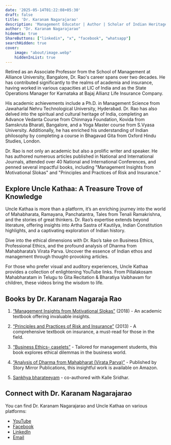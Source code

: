 ```yaml
---
date: '2025-05-14T01:22:08+05:30'
draft: false
title: 'Dr. Karanam Nagarajarao'
description: 'Management Educator | Author | Scholar of Indian Heritage and Indian Knowledge System'
author: "Dr. Karanam Nagarajarao"
hidemeta: true
ShareButtons: ["linkedin", "x", "facebook", "whatsapp"]
searchHidden: true
cover:
    image: "about/image.webp"
    hiddenInList: true
---
```


Retired as an Associate Professor from the School of Management at Alliance University, Bangalore, Dr. Rao's career spans over two decades. He has contributed significantly to the realms of academia and insurance, having worked in various capacities at LIC of India and as the State Operations Manager for Karnataka at Bajaj Allianz Life Insurance Company.

His academic achievements include a Ph.D. in Management Science from Jawaharlal Nehru Technological University, Hyderabad. Dr. Rao has also delved into the spiritual and cultural heritage of India, completing an Advance Vedanta Course from Chinmaya Foundation, Kovida from Samskruta Bharati, Bangalore, and a Yoga Master course from S.Vyasa University. Additionally, he has enriched his understanding of Indian philosophy by completing a course in Bhagavad Gita from Oxford Hindu Studies, London.

Dr. Rao is not only an academic but also a prolific writer and speaker. He has authored numerous articles published in National and International Journals, attended over 40 National and International Conferences, and penned several impactful books, including "Management Insights from Motivational Slokas" and "Principles and Practices of Risk and Insurance."

## Explore Uncle Kathaa: A Treasure Trove of Knowledge
Uncle Kathaa is more than a platform, it’s an enriching journey into the world of Mahabharata, Ramayana, Panchatantra, Tales from Tenali Ramakrishna, and the stories of great thinkers. Dr. Rao’s expertise extends beyond literature, offering insights into Artha Sastra of Kautilya, Indian Constitution highlights, and a captivating exploration of Indian history.

Dive into the ethical dimensions with Dr. Rao’s take on Business Ethics, Professional Ethics, and the profound analysis of Dharma from Mahabharata’s Virata Parva. Uncover the essence of Indian ethos and management through thought-provoking articles.

For those who prefer visual and auditory experiences, Uncle Kathaa provides a collection of enlightening YouTube links. From Pillalakosam Mahabharatam in Telugu to Gita Recitation & Bharatiya Vaibhavam for children, these videos bring the wisdom to life.

## Books by Dr. Karanam Nagaraja Rao
1. [“Management Insights from Motivational Slokas”](https://www.amazon.in/Management-Insights-Motivational-Slokas-English/dp/B07C6GGJSC) (2018) - An academic textbook offering invaluable insights.

2. [“Principles and Practices of Risk and Insurance”](https://www.amazon.in/Principles-Practices-Insurance-Shyam-Pandey/dp/938178549X?dib=eyJ2IjoiMSJ9.93vx4hqkC30r42dkSOAScQ.V-mqDsHPU8pdSq7mpAaGOx8RVYZD0jnJx9kPaIC67Ew&dib_tag=se&qid=1747167387&refinements=p_27%3ADr.+Nagraja+Rao+Karanam&s=books&sr=1-1) (2013) - A comprehensive textbook on insurance, a must-read for those in the field.

3. [“Business Ethics- caselets”](https://www.amazon.in/Business-Ethics-Caselets-Karanam-Nagaraja/dp/9386578433) - Tailored for management students, this book explores ethical dilemmas in the business world.

4. [“Analysis of Dharma from Mahabharat (Virata Parva)”](https://www.amazon.in/Analysis-Dharma-Mahabharata-Virata-Parvam/dp/9392661622) - Published by Story Mirror Publications, this insightful work is available on Amazon.

5. [Sankhya bharateeyam](https://www.flipkart.com/sankhya-bharateeyam-sankalana-grandham/p/itmdd950fa092ee9) - co-authored with Kalle Sridhar.


## Connect with Dr. Karanam Nagarajarao

You can find Dr. Karanam Nagarajarao and Uncle Kathaa on various platforms:

- [YouTube](https://www.youtube.com/@drkaranamnagarajarao4591)
- [Facebook](https://www.facebook.com/karanam.nagarajarao)
- [LinkedIn](https://in.linkedin.com/in/nagaraja-rao-5a984557)
- [Email](mailto:karanam.rao@gmail.com)
